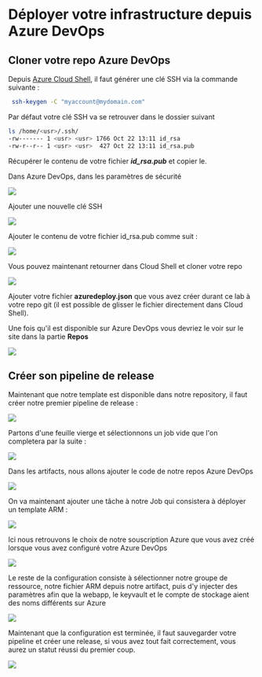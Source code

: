 # Déployer votre infrastructure depuis Azure DevOps

## Cloner votre repo Azure DevOps

Depuis [Azure Cloud Shell](https://shell.azure.com), il faut générer une clé SSH via la commande suivante :

```bash
 ssh-keygen -C "myaccount@mydomain.com"
```

Par défaut votre clé SSH va se retrouver dans le dossier suivant

```bash
ls /home/<usr>/.ssh/
-rw------- 1 <usr> <usr> 1766 Oct 22 13:11 id_rsa
-rw-r--r-- 1 <usr> <usr>  427 Oct 22 13:11 id_rsa.pub
```

Récupérer le contenu de votre fichier ***id_rsa.pub*** et copier le.

Dans Azure DevOps, dans les paramètres de sécurité

![](../assets/devops/devops-ssh-setup-1.png)

Ajouter une nouvelle clé SSH

![](../assets/devops/devops-ssh-setup-2.png)

Ajouter le contenu de votre fichier id_rsa.pub comme suit :

![](../assets/devops/devops-ssh-setup-3.png)

Vous pouvez maintenant retourner dans Cloud Shell et cloner votre repo

![](../assets/devops/devops-ssh-setup-4.png)

Ajouter votre fichier **azuredeploy.json** que vous avez créer durant ce lab à votre repo git (il est possible de glisser le fichier directement dans Cloud Shell). 

Une fois qu'il est disponible sur Azure DevOps vous devriez le voir sur le site dans la partie **Repos**

![](../assets/devops/devops-ci-step0.png)

## Créer son pipeline de release

Maintenant que notre template est disponible dans notre repository, il faut créer notre premier pipeline de release :

![](../assets/devops/devops-ci-step1.png)

Partons d'une feuille vierge et sélectionnons un job vide que l'on completera par la suite : 

![](../assets/devops/devops-ci-step2.png)

Dans les artifacts, nous allons ajouter le code de notre repos Azure DevOps

![](../assets/devops/devops-ci-step3.png)

On va maintenant ajouter une tâche à notre Job qui consistera à déployer un template ARM :

![](../assets/devops/devops-ci-step4.png)

Ici nous retrouvons le choix de notre souscription Azure que vous avez créé lorsque vous avez configuré votre Azure DevOps

![](../assets/devops/devops-ci-step5.png)

Le reste de la configuration consiste à sélectionner notre groupe de ressource, notre fichier ARM depuis notre artifact, puis d'y injecter des paramètres afin que la webapp, le keyvault et le compte de stockage aient des noms différents sur Azure

![](../assets/devops/devops-ci-step6.png)

Maintenant que la configuration est terminée, il faut sauvegarder votre pipeline et créer une release, si vous avez tout fait correctement, vous aurez un statut réussi du premier coup.

![](../assets/devops/devops-ci-step7.png)
